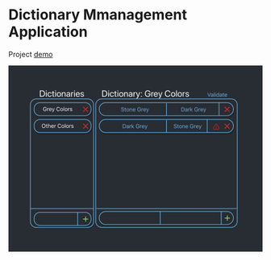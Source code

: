 # Dictionary Mmanagement Application

Project [demo](http://barlas.xyz/dictionary-management-application/)


  <img alt="AppScreen" src="https://raw.githubusercontent.com/berkaybarlas/dictionary-management-application/master-project/appScreen.png"/>